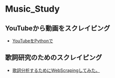 # Music_Study

## YouTubeから動画をスクレイピング
* [YouTubeをPythonで](https://qiita.com/shinkai_/items/7175215d7433b4cf150c)

## 歌詞研究のためのスクレイピング
* [歌詞分析するためにWebScrapingしてみた。](https://qiita.com/Yodaka_ay/items/0aee46e8ec68497e1700)

